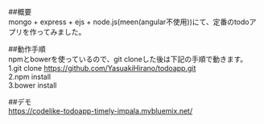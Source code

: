 ##概要  
mongo + express + ejs + node.js(meen(angular不使用))にて、定番のtodoアプリを作ってみました。  
  
##動作手順  
npmとbowerを使っているので、git cloneした後は下記の手順で動きます。  
1.git clone https://github.com/YasuakiHirano/todoapp.git  
2.npm install  
3.bower install  
  
##デモ  
https://codelike-todoapp-timely-impala.mybluemix.net/  
